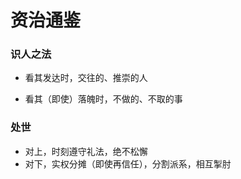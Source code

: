 # 资治通鉴

### 识人之法

- 看其发达时，交往的、推崇的人

- 看其（即使）落魄时，不做的、不取的事

### 处世

- 对上，时刻遵守礼法，绝不松懈
- 对下，实权分摊（即使再信任），分割派系，相互掣肘
